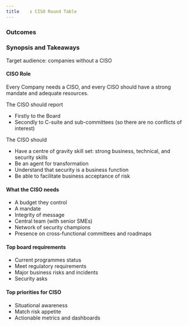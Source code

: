 ```yaml
---
title    : CISO Round Table
---
```


### Outcomes

### Synopsis and Takeaways

Target audience:  companies without a CISO

#### CISO Role

Every Company needs a CISO, and every CISO should have a strong mandate and adequate resources. 

The CISO should report
  - Firstly to the Board
  - Secondly to C-suite and sub-committees (so there are no conflicts of interest)

The CISO should

  - Have a centre of gravity skill set:  strong business, technical, and security skills
  - Be an agent for transformation
  - Understand that security is a business function
  - Be able to facilitate business acceptance of risk

#### What the CISO needs

  - A budget they control
  - A mandate
  - Integrity of message
  - Central team (with senior SMEs)
  - Network of security champions
  - Presence on cross-functional committees and roadmaps

#### Top board requirements

 - Current programmes status
 - Meet regulatory requirements
 - Major business risks and incidents
 - Security asks

#### Top priorities for CISO

 - Situational awareness
 - Match risk appetite
 - Actionable metrics and dashboards
